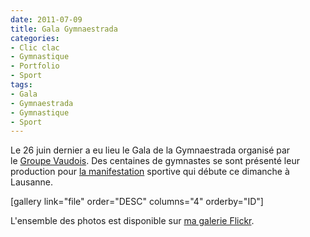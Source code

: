 ```yaml
---
date: 2011-07-09
title: Gala Gymnaestrada
categories:
- Clic clac
- Gymnastique
- Portfolio
- Sport
tags:
- Gala
- Gymnaestrada
- Gymnastique
- Sport
---
```

Le 26 juin dernier a eu lieu le Gala de la Gymnaestrada organisé par le <a href="https://www.groupevaudois.ch/">Groupe Vaudois</a>. Des centaines de gymnastes se sont présenté leur production pour <a href="https://www.wg-2011.com/">la manifestation</a> sportive qui débute ce dimanche à Lausanne.

<!--more-->

[gallery link="file" order="DESC" columns="4" orderby="ID"]

L'ensemble des photos est disponible sur <a href="https://flickr.com/gp/alienlebarge/i6A2Dy">ma galerie Flickr</a>.
